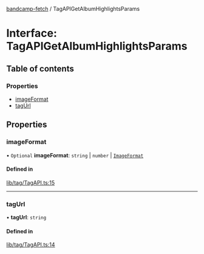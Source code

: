 [bandcamp-fetch](../README.md) / TagAPIGetAlbumHighlightsParams

# Interface: TagAPIGetAlbumHighlightsParams

## Table of contents

### Properties

- [imageFormat](TagAPIGetAlbumHighlightsParams.md#imageformat)
- [tagUrl](TagAPIGetAlbumHighlightsParams.md#tagurl)

## Properties

### imageFormat

• `Optional` **imageFormat**: `string` \| `number` \| [`ImageFormat`](ImageFormat.md)

#### Defined in

[lib/tag/TagAPI.ts:15](https://github.com/patrickkfkan/bandcamp-fetch/blob/19ec315/src/lib/tag/TagAPI.ts#L15)

___

### tagUrl

• **tagUrl**: `string`

#### Defined in

[lib/tag/TagAPI.ts:14](https://github.com/patrickkfkan/bandcamp-fetch/blob/19ec315/src/lib/tag/TagAPI.ts#L14)

